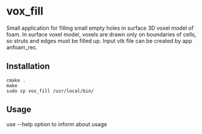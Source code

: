 # vox_fill
Small application for filling small empty holes in surface 3D voxel model of foam. In surface voxel model, voxels are drawn only on boundaries of cells, so struts and edges must be filled up. Input vtk file can be created by app anfoam_rec.

## Installation
	cmake .
	make
	sudo cp vox_fill /usr/local/bin/

## Usage
 use --help option to inform about usage
